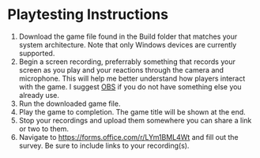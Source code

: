 # Playtesting Instructions
1. Download the game file found in the Build folder that matches your system architecture. Note that only Windows devices are currently supported.
2. Begin a screen recording, preferrably something that records your screen as you play and your reactions through the camera and microphone. This will help me better understand how players interact with the game. I suggest [OBS](https://obsproject.com/) if you do not have something else you already use.
3. Run the downloaded game file.
4. Play the game to completion. The game title will be shown at the end.
5. Stop your recordings and upload them somewhere you can share a link or two to them.
6. Navigate to https://forms.office.com/r/LYm1BML4Wt and fill out the survey. Be sure to include links to your recording(s).
